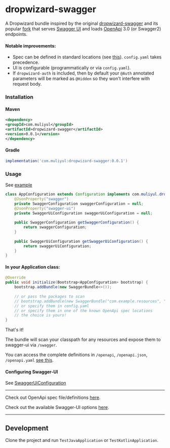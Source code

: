 dropwizard-swagger
==================

A Dropwizard bundle inspired by the original [dropwizard-swagger](https://github.com/federecio/dropwizard-swagger) and its popular [fork](https://github.com/smoketurner/dropwizard-swagger)
that serves [Swagger UI](https://github.com/swagger-api/swagger-ui) and loads [OpenApi](https://github.com/OAI/OpenAPI-Specification) 3.0 (or Swagger2) endpoints.

#### Notable improvements:

- Spec can be defined in standard locations (see [this](https://github.com/swagger-api/swagger-core/wiki/Swagger-2.X---Integration-and-Configuration#known-locations)). `config.yaml` takes precedence.
- UI is configurable (programmatically or via `config.yaml`).
- If `dropwizard-auth` is included, then by default your `@Auth` annotated parameters will be marked as `@Hidden` so they won't interfere with request body.

### Installation

#### Maven
```xml
<dependency>
<groupId>com.muliyul</groupId>
<artifactId>dropwizard-swagger</artifactId>
<version>0.0.1</version>
</dependency>
```

#### Gradle
```groovy
implementation('com.muliyul:dropwizard-swagger:0.0.1')
```

### Usage

See [example](src/test/java/com/muliyul/dropwizard/swagger/TestJavaConfiguration.java)
```java
class AppConfiguration extends Configuration implements com.muliyul.dropwizard.swagger.SwaggerConfiguration {
    @JsonProperty("swagger")
    private SwaggerConfiguration swaggerConfiguration = null;
    @JsonProperty("swagger-ui")
    private SwaggerUiConfiguration swaggerUiConfiguration = null;
    
    public SwaggerConfiguration getSwaggerConfiguration() {
        return swaggerConfiguration;
    }
    
    public SwaggerUiConfiguration getSwaggerUiConfiguration() {
        return swaggerUiConfiguration;
    }
}
```

#### In your Application class:
```java
@Override
public void initialize(Bootstrap<AppConfiguration> bootstrap) {
    bootstrap.addBundle(new SwaggerBundle<>());
    
    // or pass the packages to scan
    // bootstrap.addBundle(new SwaggerBundle("com.example.resources", "com.example.resources2"));
    // or specify them in config.yaml
    // or specify them in one of the known OpenApi spec locations
    // the choice is yours!
}
```

That's it!

The bundle will scan your classpath for any resources and expose them to swagger-ui via `/swagger`.

You can access the complete definitions in `/openapi`, `/openapi.json`, `/openapi.yaml` [see this](https://github.com/swagger-api/swagger-core/wiki/Swagger-2.X---Integration-and-Configuration#openapiresource).

#### Configuring Swagger-UI

See [SwaggerUiConfiguration](src/main/kotlin/com/muliyul/dropwizard/swagger/ui/configuration/SwaggerUiConfiguration.kt)

---
Check out OpenApi spec file/definitions [here]().

Check out the available Swagger-UI options [here]().

---
## Development

Clone the project and run `TestJavaApplication` or `TestKotlinApplication`.
